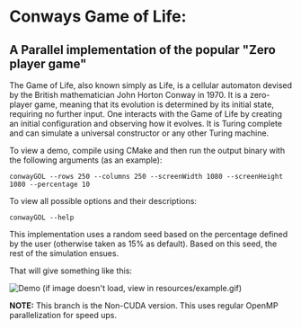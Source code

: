 # Conways Game of Life:

## A Parallel implementation of the popular "Zero player game"

The Game of Life, also known simply as Life, is a cellular automaton devised by the British mathematician John Horton Conway in 1970. It is a zero-player game, meaning that its evolution is determined by its initial state, requiring no further input. One interacts with the Game of Life by creating an initial configuration and observing how it evolves. It is Turing complete and can simulate a universal constructor or any other Turing machine.



To view a demo, compile using CMake and then run the output binary with the following arguments (as an example):

 ```shell
 conwayGOL --rows 250 --columns 250 --screenWidth 1080 --screenHeight 1080 --percentage 10
 ```
 
 To view all possible options and their descriptions:
 ```
 conwayGOL --help
 ```
 
 This implementation uses a random seed based on the percentage defined by the user (otherwise taken as 15% as default). Based on this seed, the rest of the simulation ensues.
 

That will give something like this:

![Demo (if image doesn't load, view in resources/example.gif)]("resources/example.gif")


**NOTE:** This branch is the Non-CUDA version. This uses regular OpenMP parallelization for speed ups.
